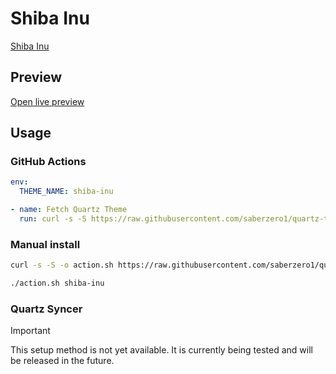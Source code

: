 # Shiba Inu

[Shiba Inu](https://github.com/faroukx)

## Preview

[Open live preview](https://quartz-themes.github.io/shiba-inu/)

## Usage

### GitHub Actions

```yaml
env:
  THEME_NAME: shiba-inu
```

```yaml
- name: Fetch Quartz Theme
  run: curl -s -S https://raw.githubusercontent.com/saberzero1/quartz-themes/master/action.sh | bash -s -- $THEME_NAME
```

### Manual install

```bash
curl -s -S -o action.sh https://raw.githubusercontent.com/saberzero1/quartz-themes/master/action.sh

./action.sh shiba-inu
```

### Quartz Syncer

> [!IMPORTANT]
> This setup method is not yet available. It is currently being tested and will be released in the future.
